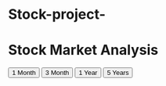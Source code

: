 # Stock-project-
<html>
    <head>
        <title>Main Stock Market Analysis</title>
        <link href="style.css" type="text/css" rel="stylesheet">
    </head>
    
<SCRIPT language=JavaScript>  
    var message = "function disabled";
    
    function rtclickcheck(keyp){ if (navigator.appName == "Netscape" && keyp.which == 3){ alert(message); return false; }
    
    if (navigator.appVersion.indexOf("MSIE") != -1 && event.button == 2) { alert(message); return false; } }
    document.onmousedown = rtclickcheck;
      </SCRIPT>
   <body>
        <div id="header"><h1>Stock Market Analysis</h1></div>
        <div id="container">

  <div id ="stock-info">
                <div id="stock-chart">
                    <div class="chart-container">
                        <canvas id="chartCanvas" width="800" height="400"></canvas>
                        <div class="chart-tooltip" id="tooltip"></div>
                        <div class="x-axis-label" id="xAxisLabel"></div>
                    </div>
                    <div id="button">
                        <button id="btn1d">1 Month</button>
                        <button id="btn1mo">3 Month</button>
                        <button id="btn1y">1 Year</button>
                        <button id="btn5y">5 Years</button>
                    </div>    
                </div>
                <div id ="summary">
                    <div><span id="name"></span> &nbsp;&nbsp;&nbsp; <span id="profit">&nbsp;</span> &nbsp;&nbsp;&nbsp;<span id ="bookValue"></span></div>
                            <p></p> 
                </div>
            </div>
  <div id="stock-list"></div>
        </div>
        <script src="index.js" type="module"></script>
          <!-- <script>
      document.addEventListener("keydown", function(e) {
            if (
            (e.ctrlKey && e.shiftKey && e.keyCode === 67) || // Ctrl + Shift + C (Copy)
            (e.ctrlKey && e.shiftKey && e.keyCode === 73) || // Ctrl + Shift + I (Inspect)
            e.keyCode === 123 || // F12 (Developer Tools)
            (e.metaKey && e.shiftKey && e.keyCode === 67) || // Command + Shift + C (Copy)
            (e.metaKey && e.shiftKey && e.keyCode === 73) // Command + Shift + I (Inspect)
          ) {
            e.preventDefault(); 
            console.log("This key combination is disabled.");
          }
          }); -->
          <!-- </script> -->
    </body>
</html>
